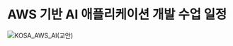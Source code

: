 # AWS 기반 AI 애플리케이션 개발 수업 일정



![KOSA_AWS_AI(교안)](https://user-images.githubusercontent.com/54794815/189991971-bb82738c-fda1-4b59-b9d1-486049d6ba37.png)


